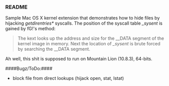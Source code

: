 ### README ###

Sample Mac OS X kernel extension that demonstrates how to hide files by
hijacking _getdirentries\*_ syscalls. The position of the syscall table
*_sysent* is gained by fG!'s method:
>	The kext looks up the address and size for the \_\_DATA segment of the
>	kernel image in memory. Next the location of *_sysent* is brute forced
>	by searching the \_\_DATA segment.

Ah well, this shit is supposed to run on Mountain Lion (10.8.3), 64-bits.


####Bugz/ToDo:####

*	block file from direct lookups (hijack open, stat, lstat)

